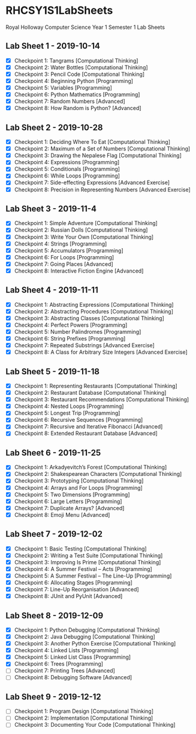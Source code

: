 # RHCSY1S1LabSheets
Royal Holloway Computer Science Year 1 Semester 1 Lab Sheets

## Lab Sheet 1 - 2019-10-14

- [x] Checkpoint 1: Tangrams [Computational Thinking]
- [x] Checkpoint 2: Water Bottles [Computational Thinking]
- [x] Checkpoint 3: Pencil Code [Computational Thinking]
- [x] Checkpoint 4: Beginning Python [Programming]
- [x] Checkpoint 5: Variables [Programming]
- [x] Checkpoint 6: Python Mathematics [Programming]
- [x] Checkpoint 7: Random Numbers [Advanced]
- [x] Checkpoint 8: How Random is Python? [Advanced]

## Lab Sheet 2 - 2019-10-28
- [x] Checkpoint 1: Deciding Where To Eat [Computational Thinking]
- [x] Checkpoint 2: Maximum of a Set of Numbers [Computational Thinking]
- [x] Checkpoint 3: Drawing the Nepalese Flag [Computational Thinking]
- [x] Checkpoint 4: Expressions [Programming]
- [x] Checkpoint 5: Conditionals [Programming]
- [x] Checkpoint 6: While Loops [Programming]
- [x] Checkpoint 7: Side-effecting Expressions [Advanced Exercise]
- [x] Checkpoint 8: Precision in Representing Numbers [Advanced Exercise]

## Lab Sheet 3 - 2019-11-4
- [x] Checkpoint 1: Simple Adventure [Computational Thinking]
- [x] Checkpoint 2: Russian Dolls [Computational Thinking]
- [x] Checkpoint 3: Write Your Own [Computational Thinking]
- [x] Checkpoint 4: Strings [Programming]
- [x] Checkpoint 5: Accumulators [Programming]
- [x] Checkpoint 6: For Loops [Programming]
- [x] Checkpoint 7: Going Places [Advanced]
- [x] Checkpoint 8: Interactive Fiction Engine [Advanced]

## Lab Sheet 4 - 2019-11-11
- [x] Checkpoint 1: Abstracting Expressions [Computational Thinking]
- [x] Checkpoint 2: Abstracting Procedures [Computational Thinking]
- [x] Checkpoint 3: Abstracting Classes [Computational Thinking]
- [x] Checkpoint 4: Perfect Powers [Programming]
- [x] Checkpoint 5: Number Palindromes [Programming]
- [x] Checkpoint 6: String Prefixes [Programming]
- [x] Checkpoint 7: Repeated Substrings [Advanced Exercise]
- [x] Checkpoint 8: A Class for Arbitrary Size Integers [Advanced Exercise]

## Lab Sheet 5 - 2019-11-18
- [x] Checkpoint 1: Representing Restaurants [Computational Thinking]
- [x] Checkpoint 2: Restaurant Database [Computational Thinking]
- [x] Checkpoint 3: Restaurant Recommendations [Computational Thinking]
- [x] Checkpoint 4: Nested Loops [Programming]
- [x] Checkpoint 5: Longest Trip [Programming]
- [x] Checkpoint 6: Recursive Sequences [Programming]
- [x] Checkpoint 7: Recursive and Iterative Fibonacci [Advanced]
- [x] Checkpoint 8: Extended Restaurant Database [Advanced]

## Lab Sheet 6 - 2019-11-25
- [x] Checkpoint 1: Arkadyevitch’s Forest [Computational Thinking]
- [x] Checkpoint 2: Shakespearean Characters [Computational Thinking]
- [x] Checkpoint 3: Prototyping [Computational Thinking]
- [x] Checkpoint 4: Arrays and For Loops [Programming]
- [x] Checkpoint 5: Two Dimensions [Programming]
- [x] Checkpoint 6: Large Letters [Programming]
- [x] Checkpoint 7: Duplicate Arrays? [Advanced]
- [x] Checkpoint 8: Emoji Menu [Advanced]

## Lab Sheet 7 - 2019-12-02
- [x] Checkpoint 1: Basic Testing [Computational Thinking]
- [x] Checkpoint 2: Writing a Test Suite [Computational Thinking]
- [x] Checkpoint 3: Improving Is Prime [Computational Thinking]
- [x] Checkpoint 4: A Summer Festival – Acts [Programming]
- [x] Checkpoint 5: A Summer Festival – The Line-Up [Programming]
- [x] Checkpoint 6: Allocating Stages [Programming]
- [x] Checkpoint 7: Line-Up Reorganisation [Advanced]
- [x] Checkpoint 8: JUnit and PyUnit [Advanced]

## Lab Sheet 8 - 2019-12-09
- [x] Checkpoint 1: Python Debugging [Computational Thinking]
- [x] Checkpoint 2: Java Debugging [Computational Thinking]
- [x] Checkpoint 3: Another Python Exercise [Computational Thinking]
- [x] Checkpoint 4: Linked Lists [Programming]
- [x] Checkpoint 5: Linked List Class [Programming]
- [x] Checkpoint 6: Trees [Programming]
- [ ] Checkpoint 7: Printing Trees [Advanced]
- [ ] Checkpoint 8: Debugging Software [Advanced]

## Lab Sheet 9 - 2019-12-12
- [ ] Checkpoint 1: Program Design [Computational Thinking]
- [ ] Checkpoint 2: Implementation [Computational Thinking]
- [ ] Checkpoint 3: Documenting Your Code [Computational Thinking]
